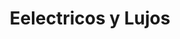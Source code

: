 ---
title: "Eelectricos y Lujos"
url: /barrios-unidos/eelectricos-y-lujos/
shop: piezas de automóviles
---